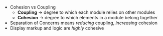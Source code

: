 * Cohesion vs Coupling
	* __Coupling__ -> degree to which each module relies on other modules
	* __Cohesion__ -> degree to which elements in a module belong together
* Separation of Concerns means *reducing* coupling, *increasing* cohesion
* Display markup and logic are *highly* cohesive